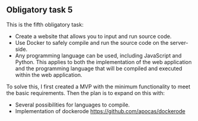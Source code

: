 ## Obligatory task 5
This is the fifth obligatory task: 
  - Create a website that allows you to input and run source code. 
  - Use Docker to safely compile and run the source code on the server-side. 
  - Any programming language can be used, including JavaScript and Python. This applies to both the implementation of the web application and the programming language that will be compiled and executed within the web application.

To solve this, I first created a MVP with the minimum functionality to meet the basic requirements.
Then the plan is to expand on this with:
  - Several possibilities for languages to compile.
  - Implementation of dockerode https://github.com/apocas/dockerode
